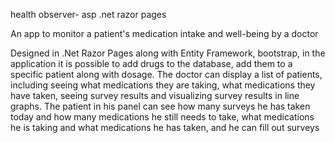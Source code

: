health observer-  asp .net razor pages

An app to monitor a patient's medication intake and well-being by a doctor


Designed in .Net Razor Pages along with Entity Framework, bootstrap, in the application it is possible to add drugs to the database, add them to a specific patient along with dosage. The doctor can display a list of patients, including seeing what medications they are taking, what medications they have taken, seeing survey results and visualizing survey results in line graphs. The patient in his panel can see how many surveys he has taken today and how many medications he still needs to take, what medications he is taking and what medications he has taken, and he can fill out surveys
